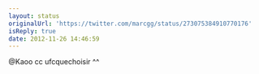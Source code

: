 ```yaml
---
layout: status
originalUrl: 'https://twitter.com/marcgg/status/273075384910770176'
isReply: true
date: 2012-11-26 14:46:59
---
```


@Kaoo cc ufcquechoisir ^^
